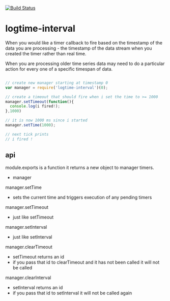 [![Build Status](https://secure.travis-ci.org/soldair/node-logtime-interval.png)](http://travis-ci.org/soldair/node-logtime-interval)

logtime-interval
=======================

When you would like a timer callback to fire based on the timestamp of the data you are processing - the timestamp of the data stream when you created the timer rather than real time.

When you are processing older time series data may need to do a particular action for every one of a specific timespan of data.

```js

// create new manager starting at timestamp 0
var manager = require('logtime-interval')(0);

// create a timeout that should fire when i set the time to >= 1000
manager.setTimeout(function(){
  console.log(i fired!);
},1000)

// it is now 1000 ms since i started
manager.setTime(1000);

// next tick prints
// i fired !

```

api
---

module.exports is a function it returns a new object to manager timers.
  - manager

manager.setTime
  - sets the current time and triggers execution of any pending timers

manager.setTimeout
  - just like setTimeout
  
manager.setInterval
  - just like setInterval

manager.clearTimeout
  - setTimeout returns an id
  - if you pass that id to clearTimeout and it has not been called it will not be called 

manager.clearInterval
  - setInterval returns an id
  - if you pass that id to setInterval it will not be called again



